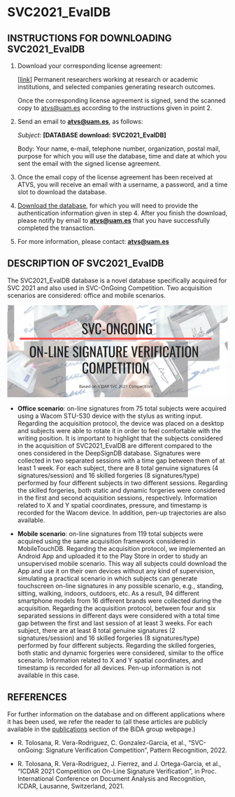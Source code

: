 # SVC2021_EvalDB


## **INSTRUCTIONS FOR DOWNLOADING SVC2021_EvalDB**

1. Download your corresponding license agreement:

    [[link](https://bidalab.eps.uam.es/static/licenses/SVC2021_Evaluation_License.pdf)] Permanent researchers working at research or academic institutions, and selected companies generating research outcomes.
   

    Once the corresponding license agreement is signed, send the scanned copy to atvs@uam.es according to the instructions given in point 2.

2. Send an email to [**atvs@uam.es**](mailto:atvs@uam.es), as follows:

    _Subject:_ **[DATABASE download: SVC2021_EvalDB]**

    Body: Your name, e-mail, telephone number, organization, postal mail, purpose for which you will use the database, time and date at which you sent the email with the signed license agreement.

1. Once the email copy of the license agreement has been received at ATVS, you will receive an email with a username, a password, and a time slot to download the database.
2. [Download the database](https://bidalab.eps.uam.es/listdatabases?id=SVC2021_EvalDB#page), for which you will need to provide the authentication information given in step 4. After you finish the download, please notify by email to [**atvs@uam.es**](mailto:atvs@uam.es) that you have successfully completed the transaction.
3. For more information, please contact: [**atvs@uam.es**](mailto:atvs@uam.es)

## **DESCRIPTION OF SVC2021_EvalDB**

The SVC2021_EvalDB database is a novel database specifically acquired for SVC 2021 and also used in SVC-OnGoing Competition. Two acquisition scenarios are considered: office and mobile scenarios.


![](SVC2021.png)


*	**Office scenario**: on-line signatures from 75 total subjects were acquired using a Wacom STU-530 device with the stylus as writing input. Regarding the acquisition protocol, the device was placed on a desktop and subjects were able to rotate it in order to feel comfortable with the writing position. It is important to highlight that the subjects considered in the acquisition of SVC2021_EvalDB are different compared to the ones considered in the DeepSignDB database. Signatures were collected in two separated sessions with a time gap between them of at least 1 week. For each subject, there are 8 total genuine signatures (4 signatures/session) and 16 skilled forgeries (8 signatures/type) performed by four different subjects in two different sessions. Regarding the skilled forgeries, both static and dynamic forgeries were considered in the first and second acquisition sessions, respectively. Information related to X and Y spatial coordinates, pressure, and timestamp is recorded for the Wacom device. In addition, pen-up trajectories are also available.

*	**Mobile scenario**: on-line signatures from 119 total subjects were acquired using the same acquisition framework considered in MobileTouchDB. Regarding the acquisition protocol, we implemented an Android App and uploaded it to the Play Store in order to study an unsupervised mobile scenario. This way all subjects could download the App and use it on their own devices without any kind of supervision, simulating a practical scenario in which subjects can generate touchscreen on-line signatures in any possible scenario, e.g., standing, sitting, walking, indoors, outdoors, etc. As a result, 94 different smartphone models from 16 different brands were collected during the acquisition. Regarding the acquisition protocol, between four and six separated sessions in different days were considered with a total time gap between the first and last session of at least 3 weeks. For each subject, there are at least 8 total genuine signatures (2 signatures/session) and 16 skilled forgeries (8 signatures/type) performed by four different subjects. Regarding the skilled forgeries, both static and dynamic forgeries were considered, similar to the office scenario. Information related to X and Y spatial coordinates, and timestamp is recorded for all devices. Pen-up information is not available in this case.


## **REFERENCES**

For further information on the database and on different applications where it has been used, we refer the reader to (all these articles are publicly available in the [publications](http://atvs.ii.uam.es/atvs/listpublications.do) section of the BiDA group webpage.)

- R. Tolosana, R. Vera-Rodriguez, C. Gonzalez-Garcia, et al., “SVC-onGoing: Signature Verification Competition”, Pattern Recognition, 2022.  

- R. Tolosana, R. Vera-Rodriguez, J. Fierrez, and J. Ortega-Garcia, et al., “ICDAR 2021 Competition on On-Line Signature Verification”, in Proc. International Conference on Document Analysis and Recognition, ICDAR, Lausanne, Switzerland, 2021.
